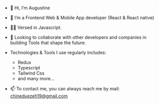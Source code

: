 - 👋 Hi, I’m Augustine
- 👀 I’m a Frontend Web & Mobile App developer (React & React native)
- 👨‍💻 Versed in Javascript.
- 💞️ Looking to collaborate with other developers and companies in building Tools that shape the future.
- Technologies & Tools I use regularly includes:
  * Redux
  * Typescript
  * Tailwind Css
  * and many more...

- 📫 To contact me, you can always reach me by mail: chineduezeh19@gmail.com


<!---
Chinedu19/Chinedu19 is a ✨ special ✨ repository because its `README.md` (this file) appears on your GitHub profile.
You can click the Preview link to take a look at your changes.
--->
